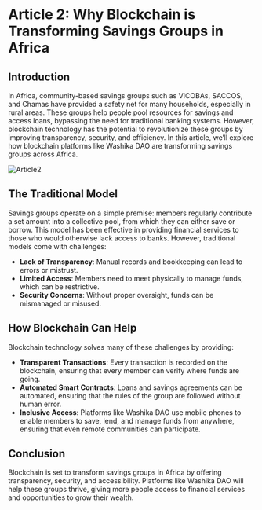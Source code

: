 # Article 2: Why Blockchain is Transforming Savings Groups in Africa

## Introduction
In Africa, community-based savings groups such as VICOBAs, SACCOS, and Chamas have provided a safety net for many households, especially in rural areas. These groups help people pool resources for savings and access loans, bypassing the need for traditional banking systems. However, blockchain technology has the potential to revolutionize these groups by improving transparency, security, and efficiency. In this article, we’ll explore how blockchain platforms like Washika DAO are transforming savings groups across Africa.

![Article2](/images/Article2.jpg)

## The Traditional Model
Savings groups operate on a simple premise: members regularly contribute a set amount into a collective pool, from which they can either save or borrow. This model has been effective in providing financial services to those who would otherwise lack access to banks. However, traditional models come with challenges:
- **Lack of Transparency**: Manual records and bookkeeping can lead to errors or mistrust.
- **Limited Access**: Members need to meet physically to manage funds, which can be restrictive.
- **Security Concerns**: Without proper oversight, funds can be mismanaged or misused.

## How Blockchain Can Help
Blockchain technology solves many of these challenges by providing:
- **Transparent Transactions**: Every transaction is recorded on the blockchain, ensuring that every member can verify where funds are going.
- **Automated Smart Contracts**: Loans and savings agreements can be automated, ensuring that the rules of the group are followed without human error.
- **Inclusive Access**: Platforms like Washika DAO use mobile phones to enable members to save, lend, and manage funds from anywhere, ensuring that even remote communities can participate.

## Conclusion
Blockchain is set to transform savings groups in Africa by offering transparency, security, and accessibility. Platforms like Washika DAO will help these groups thrive, giving more people access to financial services and opportunities to grow their wealth.
